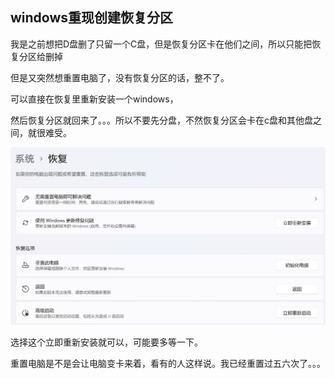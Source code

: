 ## windows重现创建恢复分区

我是之前想把D盘删了只留一个C盘，但是恢复分区卡在他们之间，所以只能把恢复分区给删掉

但是又突然想重置电脑了，没有恢复分区的话，整不了。

可以直接在恢复里重新安装一个windows，

然后恢复分区就回来了。。。所以不要先分盘，不然恢复分区会卡在c盘和其他盘之间，就很难受。

![](../assets/4.png)

选择这个立即重新安装就可以，可能要多等一下。

重置电脑是不是会让电脑变卡来着，看有的人这样说。我已经重置过五六次了。。。
